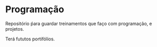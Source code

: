 # Programação
 Repositório ṕara guardar treinamentos que faço com programação, e projetos.
 
 Terá fututos portifólios.
